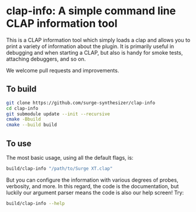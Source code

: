 # clap-info: A simple command line CLAP information tool

This is a CLAP information tool which simply loads a clap and allows you to
print a variety of information about the plugin. It is primarily useful in 
debugging and when starting a CLAP, but also is handy for smoke tests, attaching
debuggers, and so on.

We welcome pull requests and improvements.

## To build

```bash
git clone https://github.com/surge-synthesizer/clap-info
cd clap-info
git submodule update --init --recursive
cmake -Bbuild
cmake --build build
```

## To use

The most basic usage, using all the default flags, is:

```bash
build/clap-info "/path/to/Surge XT.clap"
```

But you can configure the information with various degrees of probes, verbosity, and more. 
In this regard, the code is the documentation, but luckily our argument parser means the
code is also our help screen! Try:

```bash
build/clap-info --help
```

